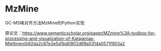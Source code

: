 # MzMine
GC-MS峰对齐方法MzMine的Python实现

原论文：https://www.semanticscholar.org/paper/MZmine%3A-toolbox-for-processing-and-visualization-of-Katajamaa-Miettinen/b92da2c87e3e5d1bd0802d69a5314a0571f903a2
